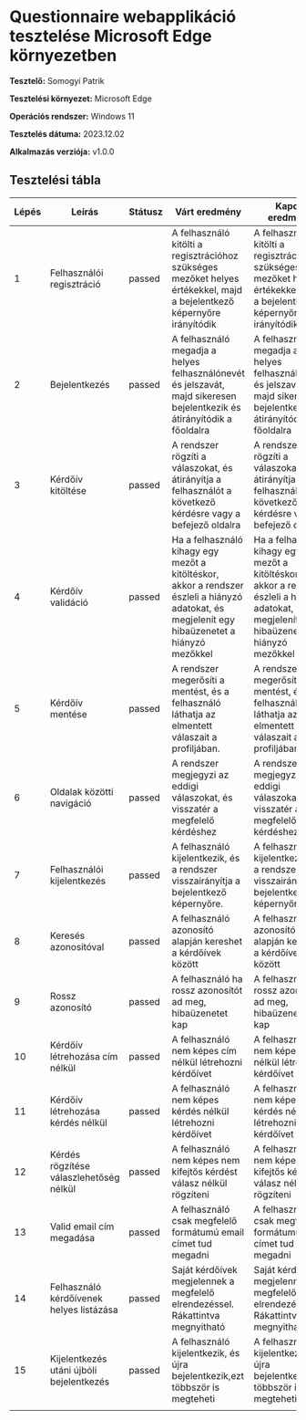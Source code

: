 # Questionnaire webapplikáció tesztelése Microsoft Edge környezetben

**Tesztelő:** Somogyi Patrik

**Tesztelési környezet:** Microsoft Edge

**Operációs rendszer:** Windows 11

**Tesztelés dátuma:** 2023.12.02

**Alkalmazás verziója:** v1.0.0

## Tesztelési tábla

| Lépés | Leírás                                   | Státusz | Várt eredmény                                                                                                                                   | Kapott eredmény                                                                                                                                  |   |   |   |
|-------|------------------------------------------|---------|-------------------------------------------------------------------------------------------------------------------------------------------------|--------------------------------------------------------------------------------------------------------------------------------------------------|---|---|---|
| 1     | Felhasználói regisztráció                | passed  | A felhasználó kitölti a regisztrációhoz szükséges mezőket helyes értékekkel, majd a bejelentkező képernyőre irányítódik                         | A felhasználó kitölti a regisztrációhoz szükséges mezőket helyes értékekkel, majd a bejelentkező képernyőre irányítódik                          |   |   |   |
| 2     | Bejelentkezés                            | passed  | A felhasználó megadja a helyes felhasználónevét és jelszavát, majd sikeresen bejelentkezik és átirányítódik a főoldalra                         | A felhasználó megadja a helyes felhasználónevét és jelszavát, majd sikeresen bejelentkezik és átirányítódik a főoldalra                          |   |   |   |
| 3     | Kérdőív kitöltése                        | passed  | A rendszer rögzíti a válaszokat, és átirányítja a felhasználót a következő kérdésre vagy a befejező oldalra                                     | A rendszer rögzíti a válaszokat, és átirányítja a felhasználót a következő kérdésre vagy a befejező oldalra                                      |   |   |   |
| 4     | Kérdőív validáció                        | passed  | Ha a felhasználó kihagy egy mezőt a kitöltéskor, akkor a rendszer észleli a hiányzó adatokat, és megjelenít egy hibaüzenetet a hiányzó mezőkkel | Ha a felhasználó kihagy egy mezőt a kitöltéskor, akkor a rendszer észleli a hiányzó adatokat, és megjelenít egy hibaüzenetet a hiányzó mezőkkel  |   |   |   |
| 5     | Kérdőív mentése                          | passed  | A rendszer megerősíti a mentést, és a felhasználó láthatja az elmentett válaszait a profiljában.                                                | A rendszer megerősíti a mentést, és a felhasználó láthatja az elmentett válaszait a profiljában                                                  |   |   |   |
| 6     | Oldalak közötti navigáció                | passed  | A rendszer megjegyzi az eddigi válaszokat, és visszatér a megfelelő kérdéshez                                                                   | A rendszer megjegyzi az eddigi válaszokat, és visszatér a megfelelő kérdéshez                                                                    |   |   |   |
| 7     | Felhasználói kijelentkezés               | passed  | A felhasználó kijelentkezik, és a rendszer visszairányítja a bejelentkező képernyőre.                                                           | A felhasználó kijelentkezik, és a rendszer visszairányítja a bejelentkező képernyőre.                                                            |   |   |   |
| 8     | Keresés azonosítóval                     | passed  | A felhasználó azonosító alapján kereshet a kérdőívek között                                                                                     | A felhasználó azonosító alapján kereshet a kérdőívek között                                                                                      |   |   |   |
| 9     | Rossz azonosító                          | passed  | A felhasználó ha rossz azonosítót ad meg, hibaüzenetet kap                                                                                      | A felhasználó ha rossz azonosítót ad meg, hibaüzenetet kap                                                                                       |   |   |   |
| 10    | Kérdőív létrehozása cím nélkül           | passed  | A felhasználó nem képes cím nélkül létrehozni kérdőívet                                                                                         | A felhasználó nem képes cím nélkül létrehozni kérdőívet                                                                                          |   |   |   |
| 11    | Kérdőív létrehozása kérdés nélkül        | passed  | A felhasználó nem képes kérdés nélkül létrehozni kérdőívet                                                                                      | A felhasználó nem képes kérdés nélkül létrehozni kérdőívet                                                                                       |   |   |   |
| 12    | Kérdés rögzítése válaszlehetőség nélkül  | passed  | A felhasználó nem képes nem kifejtős kérdést válasz nélkül rögzíteni                                                                            | A felhasználó nem képes nem kifejtős kérdést válasz nélkül rögzíteni                                                                             |   |   |   |
| 13    | Valid email cím megadása                 | passed  | A felhasználó csak megfelelő formátumú email címet tud megadni                                                                                  | A felhasználó csak megfelelő formátumú email címet tud megadni                                                                                   |   |   |   |
| 14    | Felhasználó kérdőívenek helyes listázása | passed  | Saját kérdőívek megjelennek a megfelelő elrendezéssel. Rákattintva megnyitható                                                                  | Saját kérdőívek megjelennek a megfelelő elrendezéssel. Rákattintva megnyitható                                                                   |   |   |   |
| 15    | Kijelentkezés utáni újbóli bejelentkezés | passed  | A felhasználó kijelentkezik, és újra bejelentkezik,ezt többször is megteheti                                                                    | A felhasználó kijelentkezik, és újra bejelentkezik,ezt többször is megteheti                                                                     |   |   |   |
|       |                                          |         |                                                                                                                                                 |                                                                                                                                                  |   |   |   |
